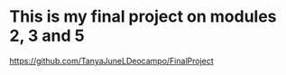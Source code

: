 # This is my final project on modules 2, 3 and 5
https://github.com/TanyaJuneLDeocampo/FinalProject
